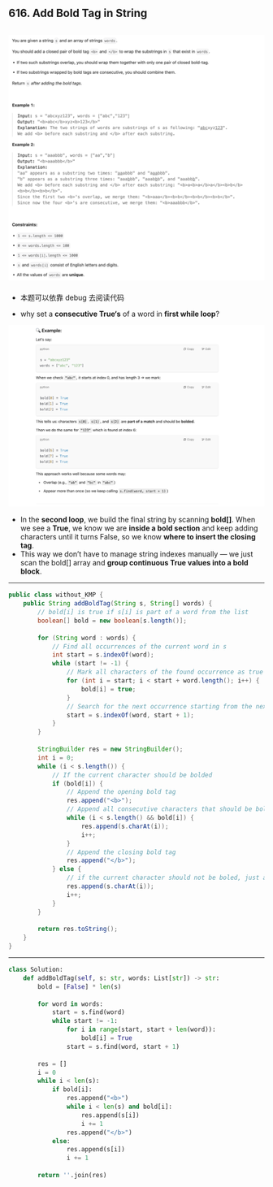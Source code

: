 ## 616. Add Bold Tag in String
![](img/2025-05-05-14-31-40.png)
---

- 本题可以依靠 debug 去阅读代码

- why set a **consecutive True‘s** of a word in **first while loop**?

![](img/2025-05-05-14-33-33.png)

- In the **second loop**, we build the final string by scanning **bold[]**. When we see a **True**, we know we are **inside a bold section** and keep 
  adding characters until it turns False, so we know **where to insert the closing </b> tag**.
- This way we don’t have to manage string indexes manually — we just scan the bold[] array and **group continuous True values into a bold block**.

---

```java
public class without_KMP {
    public String addBoldTag(String s, String[] words) {
        // bold[i] is true if s[i] is part of a word from the list
        boolean[] bold = new boolean[s.length()];

        for (String word : words) {
            // Find all occurrences of the current word in s
            int start = s.indexOf(word);
            while (start != -1) {
                // Mark all characters of the found occurrence as true in the bold array
                for (int i = start; i < start + word.length(); i++) {
                    bold[i] = true;
                }
                // Search for the next occurrence starting from the next position
                start = s.indexOf(word, start + 1);
            }
        }

        StringBuilder res = new StringBuilder();
        int i = 0;
        while (i < s.length()) {
            // If the current character should be bolded
            if (bold[i]) {
                // Append the opening bold tag
                res.append("<b>");
                // Append all consecutive characters that should be bolded
                while (i < s.length() && bold[i]) {
                    res.append(s.charAt(i));
                    i++;
                }
                // Append the closing bold tag
                res.append("</b>");
            } else {
                // if the current character should not be boled, just append it
                res.append(s.charAt(i));
                i++;
            }
        }

        return res.toString();
    }
}
```
---
```py
class Solution:
    def addBoldTag(self, s: str, words: List[str]) -> str:
        bold = [False] * len(s)

        for word in words:
            start = s.find(word)
            while start != -1:
                for i in range(start, start + len(word)):
                    bold[i] = True
                start = s.find(word, start + 1)

        res = []
        i = 0
        while i < len(s):
            if bold[i]:
                res.append("<b>")
                while i < len(s) and bold[i]:
                    res.append(s[i])
                    i += 1
                res.append("</b>")
            else:
                res.append(s[i])
                i += 1

        return ''.join(res)
```